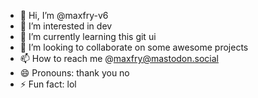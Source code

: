 - 👋 Hi, I’m @maxfry-v6
- 👀 I’m interested in dev
- 🌱 I’m currently learning this git ui
- 💞️ I’m looking to collaborate on some awesome projects
- 📫 How to reach me @maxfry@mastodon.social
- 😄 Pronouns: thank you no
- ⚡ Fun fact: lol

<!---
maxfry-v6/maxfry-v6 is a ✨ special ✨ repository because its `README.md` (this file) appears on your GitHub profile.
You can click the Preview link to take a look at your changes.
--->
